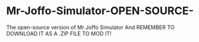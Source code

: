 # Mr-Joffo-Simulator-OPEN-SOURCE-
The open-source version of Mr Joffo Simulator
And REMEMBER TO DOWNLOAD IT AS A .ZIP FILE TO MOD IT!
